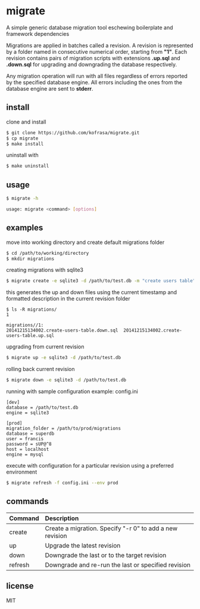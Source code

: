# migrate

A simple generic database migration tool eschewing boilerplate and framework dependencies

Migrations are applied in batches called a revision. A revision is represented by a folder named
in consecutive numerical order, starting from **"1"**. Each revision contains pairs of migration scripts
with extensions **.up.sql** and **.down.sql** for upgrading and downgrading the database respectively. 

Any migration operation will run with all files regardless of errors reported by the specified database engine.
All errors including the ones from the database engine are sent to **stderr**.

## install
clone and install
```sh
$ git clone https://github.com/kofrasa/migrate.git
$ cp migrate
$ make install
```

uninstall with
```sh
$ make uninstall
```

## usage
```sh
$ migrate -h

usage: migrate <command> [options]
```

## examples
move into working directory and create default migrations folder
```sh
$ cd /path/to/working/directory
$ mkdir migrations
```

creating migrations with sqlite3
```sh
$ migrate create -e sqlite3 -d /path/to/test.db -m "create users table"
```

this generates the up and down files using the current timestamp and formatted description in the current revision folder
```
$ ls -R migrations/
1

migrations//1:
20141215134002.create-users-table.down.sql	20141215134002.create-users-table.up.sql
```

upgrading from current revision
```sh
$ migrate up -e sqlite3 -d /path/to/test.db
```

rolling back current revision
```sh
$ migrate down -e sqlite3 -d /path/to/test.db
```

running with sample configuration example: config.ini
```
[dev]
database = /path/to/test.db
engine = sqlite3

[prod]
migration_folder = /path/to/prod/migrations
database = superdb
user = francis
password = sUP@^8
host = localhost
engine = mysql
```

execute with configuration for a particular revision using a preferred environment
```sh
$ migrate refresh -f config.ini --env prod
```

## commands
| Command  | Description  |
| :--------| :----------- |
| create   | Create a migration. Specify "-r 0" to add a new revision |
| up       | Upgrade the latest revision  |
| down     | Downgrade the last or to the target revision |
| refresh  | Downgrade and re-run the last or specified revision |


## license
MIT

